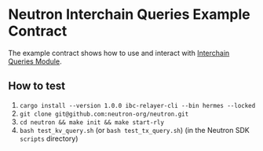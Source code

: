 # Neutron Interchain Queries Example Contract

The example contract shows how to use and interact with [Interchain Queries Module](https://docs.neutron.org/neutron/interchain-queries/overview).

## How to test

1. `cargo install --version 1.0.0 ibc-relayer-cli --bin hermes --locked`
2. `git clone git@github.com:neutron-org/neutron.git`
3. `cd neutron && make init && make start-rly`
4. `bash test_kv_query.sh` (or `bash test_tx_query.sh`) (in the Neutron SDK `scripts` directory)